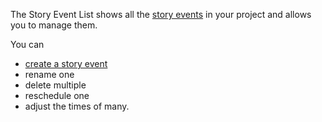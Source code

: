 The Story Event List shows all the [story events](/What%20is.../a%20Story%20Event.md) in your project and allows you to manage them.

You can
- [create a story event](/how%20do%20I.../create/a%20story%20event%3F.md)
- rename one
- delete multiple
- reschedule one
- adjust the times of many.
